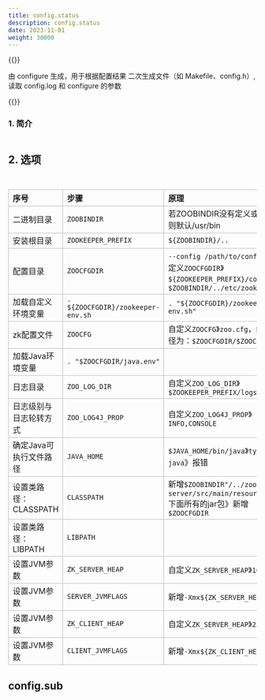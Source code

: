 ```yaml
---
title: config.status
description: config.status
date: 2023-11-01
weight: 30000
---
```


<style>
th, td {
  border: 1px solid rgb(190, 190, 190);
}
</style>

{{<alert>}}

由 configure 生成，用于根据配置结果 二次生成文件（如 Makefile、config.h）,读取 config.log 和 configure 的参数

{{</alert>}}



### 1. 简介

```bash


```


## 2. 选项


```bash



```



| 序号                   | 步骤                              | 原理                                                                                                  | 备注      |
|:---------------------|:----------------------------------|:------------------------------------------------------------------------------------------------------|:----------|
| 二进制目录             | `ZOOBINDIR`                       | 若ZOOBINDIR没有定义或为空，则默认/usr/bin                                                              |           |
| 安装根目录             | `ZOOKEEPER_PREFIX`                | `${ZOOBINDIR}/..`                                                                                     |           |
| 配置目录               | `ZOOCFGDIR`                       | `--config /path/to/config`》自定义`ZOOCFGDIR`》`${ZOOKEEPER_PREFIX}/conf`》`$ZOOBINDIR/../etc/zookeeper` |           |
| 加载自定义环境变量     | `. ${ZOOCFGDIR}/zookeeper-env.sh` | `. "${ZOOCFGDIR}/zookeeper-env.sh"`                                                                   |           |
| zk配置文件             | `ZOOCFG`                          | 自定义`ZOOCFG`》`zoo.cfg`，绝对路径为：`$ZOOCFGDIR/$ZOOCFG`                                              |           |
| 加载Java环境变量       | `. "$ZOOCFGDIR/java.env"`         |                                                                                                       |           |
| 日志目录               | `ZOO_LOG_DIR`                     | 自定义`ZOO_LOG_DIR`》`$ZOOKEEPER_PREFIX/logs`                                                          |           |
| 日志级别与日志轮转方式 | `ZOO_LOG4J_PROP`                  | 自定义`ZOO_LOG4J_PROP`》`INFO,CONSOLE`                                                                 |           |
| 确定Java可执行文件路径 | `JAVA_HOME`                       | `$JAVA_HOME/bin/java`》`type -p java`》报错                                                             |           |
| 设置类路径：CLASSPATH   | `CLASSPATH`                       | 新增`$ZOOBINDIR"/../zookeeper-server/src/main/resources/lib`下面所有的jar包》新增`$ZOOCFGDIR`          |           |
| 设置类路径：LIBPATH     | `LIBPATH`                         |                                                                                                       |           |
| 设置JVM参数            | `ZK_SERVER_HEAP`                  | 自定义`ZK_SERVER_HEAP`》`1000`                                                                         | 默认1000M |
| 设置JVM参数            | `SERVER_JVMFLAGS`                 | 新增`-Xmx${ZK_SERVER_HEAP}m`                                                                          |           |
| 设置JVM参数            | `ZK_CLIENT_HEAP`                  | 自定义`ZK_SERVER_HEAP`》`256`                                                                          | 默认256M  |
| 设置JVM参数            | `CLIENT_JVMFLAGS`                 | 新增`-Xmx${ZK_CLIENT_HEAP}m`                                                                          |           |













## config.sub


```bash

```












